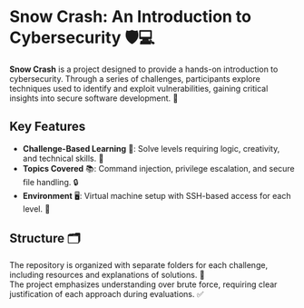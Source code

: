 # Snow Crash: An Introduction to Cybersecurity 🛡️💻

**Snow Crash** is a project designed to provide a hands-on introduction to cybersecurity. Through a series of challenges, participants explore techniques used to identify and exploit vulnerabilities, gaining critical insights into secure software development. 🚀

## Key Features
- **Challenge-Based Learning** 🎯: Solve levels requiring logic, creativity, and technical skills. 🧠
- **Topics Covered** 📚: Command injection, privilege escalation, and secure file handling. 🔒
- **Environment** 🖥️: Virtual machine setup with SSH-based access for each level. 🔑

## Structure 🗂️
The repository is organized with separate folders for each challenge, including resources and explanations of solutions. 📝  
The project emphasizes understanding over brute force, requiring clear justification of each approach during evaluations.  ✅
